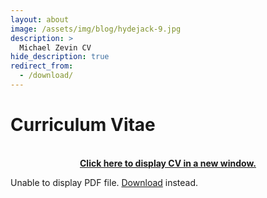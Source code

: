 ```yaml
---
layout: about
image: /assets/img/blog/hydejack-9.jpg
description: >
  Michael Zevin CV
hide_description: true
redirect_from:
  - /download/
---
```


# Curriculum Vitae

<!--author-->

<br>
<center>
<b>
<a href="/assets/cv/Zevin_CV.pdf" target="_blank">Click here to display CV in a new window.</a>
</b>
</center>

<object data="/assets/cv/Zevin_CV.pdf" type="application/pdf" width="100%" height="850px">
  <p>Unable to display PDF file. <a href="/assets/cv/Zevin_CV.pdf">Download</a> instead.</p>
</object>

